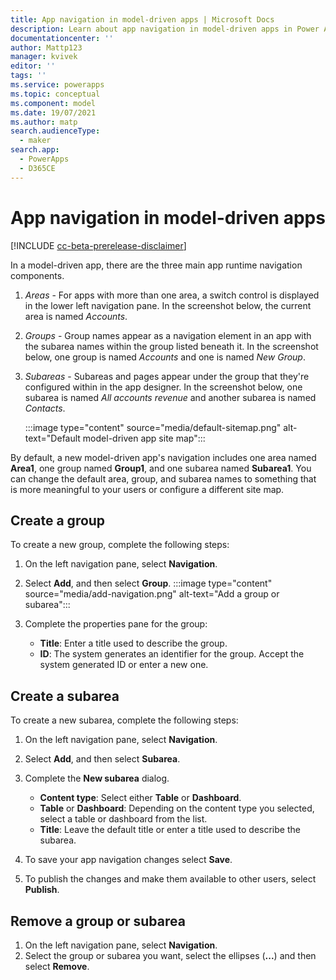 ```yaml
---
title: App navigation in model-driven apps | Microsoft Docs
description: Learn about app navigation in model-driven apps in Power Apps.
documentationcenter: ''
author: Mattp123
manager: kvivek
editor: ''
tags: ''
ms.service: powerapps
ms.topic: conceptual
ms.component: model
ms.date: 19/07/2021
ms.author: matp
search.audienceType: 
  - maker
search.app: 
  - PowerApps
  - D365CE
---
```


# App navigation in model-driven apps

[!INCLUDE [cc-beta-prerelease-disclaimer](../../includes/cc-beta-prerelease-disclaimer.md)]

In a model-driven app, there are the three main app runtime navigation components.

1. *Areas* - For apps with more than one area, a switch control is displayed in the lower left navigation pane. In the screenshot below, the current area is named *Accounts*.
1. *Groups* - Group names appear as a navigation element in an app with the subarea names within the group listed beneath it. In the screenshot below, one group is named *Accounts* and one is named *New Group*.
1. *Subareas* - Subareas and pages appear under the group that they're configured within in the app designer. In the screenshot below, one subarea is named *All accounts revenue* and another subarea is named *Contacts*.

   :::image type="content" source="media/default-sitemap.png" alt-text="Default model-driven app site map":::

By default, a new model-driven app's navigation includes one area named **Area1**, one group named **Group1**, and one subarea named **Subarea1**. You can change the default area, group, and subarea names to something that is more meaningful to your users or configure a different site map.

## Create a group

To create a new group, complete the following steps:

1. On the left navigation pane, select **Navigation**.
1. Select **Add**, and then select **Group**.
   :::image type="content" source="media/add-navigation.png" alt-text="Add a group or subarea":::
1. Complete the properties pane for the group:

   - **Title**: Enter a title used to describe the group.
   - **ID**: The system generates an identifier for the group. Accept the system generated ID or enter a new one.

## Create a subarea

To create a new subarea, complete the following steps:

1. On the left navigation pane, select **Navigation**.
1. Select **Add**, and then select  **Subarea**.
  
1. Complete the **New subarea** dialog.
  
   - **Content type**: Select either **Table** or **Dashboard**.
   - **Table** or **Dashboard**: Depending on the content type you selected, select a table or dashboard from the list.
   - **Title**: Leave the default title or enter a title used to describe the subarea.

1. To save your app navigation changes select **Save**.
1. To publish the changes and make them available to other users, select **Publish**.

## Remove a group or subarea

1. On the left navigation pane, select **Navigation**.
1. Select the group or subarea you want, select the ellipses (**...**) and then select **Remove**.
